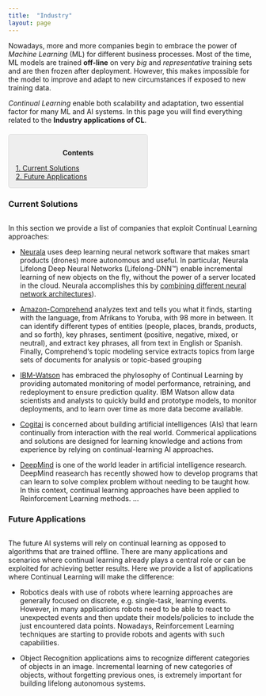 ```yaml
---
title:  "Industry"
layout: page
---
```


Nowadays, more and more companies begin to embrace the power of *Machine Learning* (ML) for different business processes. Most of the time, ML models are trained **off-line** on very *big* and *representative* training sets and are then frozen after deployment. However, this makes impossible for the model to improve and adapt to new circumstances if exposed to new training data.

*Continual Learning* enable both scalability and adaptation, two essential factor for many ML and AI systems. In this page you will find everything related to the **Industry applications of CL**.

<div style="background: rgba(0,0,0,0.06) none repeat scroll 0% 0%; border: 1px solid rgb(222, 222, 222); padding: 1em; border-radius: 5px; margin-top:20px; max-width: 50%">
	<p style="text-align: center;"><strong>Contents</strong></p>
	<p style="text-align: left; margin-bottom: 0px;">	
		<a href="#current_solutions">1. Current Solutions</a><br>
		<a href="#future_applications">2. Future Applications</a>
	</p>
</div>

<a name="current_solutions"></a>
<h3 id="current_solutions" style="margin-bottom: 30px;">Current Solutions</h3>

In this section we provide a list of companies that exploit Continual Learning approaches:

- [Neurala][neurala] uses deep learning neural network software that makes smart products (drones) more autonomous and useful. In particular, Neurala Lifelong Deep Neural Networks (Lifelong-DNN™) enable incremental learning of new objects on the fly, without the power of a server located in the cloud. Neurala accomplishes this by [combining different neural network architectures][neurala-lifelong]).

-  [Amazon-Comprehend][Amazon-Comprehend] analyzes text and tells you what it finds, starting with the language, from Afrikans to Yoruba, with 98 more in between. It can identify different types of entities (people, places, brands, products, and so forth), key phrases, sentiment (positive, negative, mixed, or neutral), and extract key phrases, all from text in English or Spanish. Finally, Comprehend‘s topic modeling service extracts topics from large sets of documents for analysis or topic-based grouping

- [IBM-Watson][IBM-Watson] has embraced the phylosophy of Continual Learning by providing automated monitoring of model performance, retraining, and redeployment to ensure prediction quality. IBM Watson allow data scientists and analysts to quickly build and prototype models, to monitor deployments, and to learn over time as more data become available.

- [Cogitai][cogitai] is concerned about building artificial intelligences (AIs) that learn continually from interaction with the real world. Commerical applications and solutions are designed for learning knowledge and actions from experience by relying on continual-learning AI approaches.

- [DeepMind][deepMind] is one of the world leader in artificial intelligence research. DeepMind reasearch has recently showed how to develop programs that can learn to solve complex problem without needing to be taught how. In this context, continual learning approaches have been applied to Reinforcement Learning methods. 
...

<a name="future_applications"></a>
<h3 id="future_applications" style="margin-bottom: 30px;">Future Applications</h3>

The future AI systems will rely on continual learning as opposed to algorithms that are trained offline. There are many applications and scenarios where continual learning already plays a central role or can be exploited for achieving better results. Here we provide a list of applications where Continual Learning will make the difference:

- Robotics deals with use of robots where learning approaches are generally focused on discrete, e.g. single-task, learning events. However, in many applications robots need to be able to react to unexpected events and then update their models/policies to include the just encountered data points. Nowadays, Reinforcement Learning techniques are starting to provide robots and agents with such capabilities. 

- Object Recognition applications aims to recognize different categories of objects in an image. Incremental learning of new categories of objects, without forgetting previous ones, is extremely important for building lifelong autonomous systems.

[linkedin]: https://www.linkedin.com/in/vincenzo
[neurala]: https://www.neurala.com/
[neurala-lifelong]:https://www.neurala.com/press-releases/edge-deep-learning-without-cloud
[Amazon-Comprehend]:https://aws.amazon.com/comprehend/
[IBM-Watson]:https://datascience.ibm.com/docs/content/analyze-data/ml-continuous-learning.html
[cogitai]:https://www.cogitai.com/
[deepMind]:https://deepmind.com/
